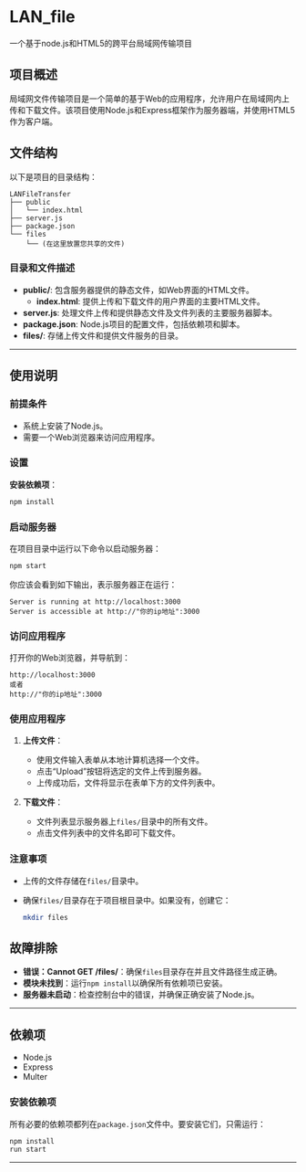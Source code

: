 # LAN_file
一个基于node.js和HTML5的跨平台局域网传输项目

## 项目概述

局域网文件传输项目是一个简单的基于Web的应用程序，允许用户在局域网内上传和下载文件。该项目使用Node.js和Express框架作为服务器端，并使用HTML5作为客户端。

## 文件结构

以下是项目的目录结构：

```
LANFileTransfer
├── public
│   └── index.html
├── server.js
├── package.json
└── files
    └── (在这里放置您共享的文件)
```

### 目录和文件描述

- **public/**: 包含服务器提供的静态文件，如Web界面的HTML文件。
  - **index.html**: 提供上传和下载文件的用户界面的主要HTML文件。
- **server.js**: 处理文件上传和提供静态文件及文件列表的主要服务器脚本。
- **package.json**: Node.js项目的配置文件，包括依赖项和脚本。
- **files/**: 存储上传文件和提供文件服务的目录。

---

## 使用说明

### 前提条件

- 系统上安装了Node.js。
- 需要一个Web浏览器来访问应用程序。

### 设置

 **安装依赖项**：

   ```bash
   npm install
   ```

### 启动服务器

在项目目录中运行以下命令以启动服务器：

```bash
npm start
```

你应该会看到如下输出，表示服务器正在运行：

```
Server is running at http://localhost:3000
Server is accessible at http://"你的ip地址":3000
```

### 访问应用程序

打开你的Web浏览器，并导航到：

```
http://localhost:3000
或者
http://"你的ip地址":3000
```

### 使用应用程序

1. **上传文件**：
   - 使用文件输入表单从本地计算机选择一个文件。
   - 点击“Upload”按钮将选定的文件上传到服务器。
   - 上传成功后，文件将显示在表单下方的文件列表中。

2. **下载文件**：
   - 文件列表显示服务器上`files/`目录中的所有文件。
   - 点击文件列表中的文件名即可下载文件。

### 注意事项

- 上传的文件存储在`files/`目录中。
- 确保`files/`目录存在于项目根目录中。如果没有，创建它：

  ```bash
  mkdir files
  ```

## 故障排除

- **错误：Cannot GET /files/<filename>**：确保`files`目录存在并且文件路径生成正确。
- **模块未找到**：运行`npm install`以确保所有依赖项已安装。
- **服务器未启动**：检查控制台中的错误，并确保正确安装了Node.js。

---

## 依赖项

- Node.js
- Express
- Multer

### 安装依赖项

所有必要的依赖项都列在`package.json`文件中。要安装它们，只需运行：

```bash
npm install
run start
```

---
